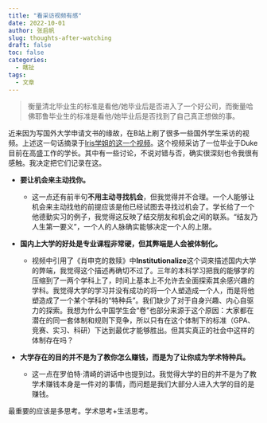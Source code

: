 ```yaml
---
title: "看采访视频有感"
date: 2022-10-01
author: 张启帆
slug: thoughts-after-watching
draft: false
toc: false
categories:
  - 瞎扯
tags:
  - 文章
---
```


> 衡量清北毕业生的标准是看他/她毕业后是否进入了一个好公司，而衡量哈佛耶鲁毕业生的标准是看他/她毕业后是否找到了自己真正想做的事。

近来因为写国外大学申请文书的缘故，在B站上刷了很多一些国外学生采访的视频。上述这一句话摘录于[Iris学姐的这一个视频](https://www.bilibili.com/video/BV1sV4y1N7B4/?spm_id_from=333.880.my_history.page.click&vd_source=f7e890b63cd822ca015d999645f7fc12)。这个视频采访了一位毕业于Duke目前在高盛工作的学长。其中有一些讨论，不说对错与否，确实很深刻也令我很有感触。我决定把它们记录在这。

+ **要让机会来主动找你。**
  + 这一点还有前半句**不用主动寻找机会**，但我觉得并不合理。一个人能够让机会来主动找他的前提应该是他已经试图去寻找过机会了。学长给了一个他德勤实习的例子，我觉得这反映了结交朋友和机会之间的联系。“结友乃人生第一要义”，一个人的人脉确实能够决定一个人的上限。

+ **国内上大学的好处是专业课程非常硬，但其弊端是人会被体制化。**
  + 视频中引用了《肖申克的救赎》中**Institutionalize**这个词来描述国内大学的弊端，我觉得这个描述再确切不过了。三年的本科学习把我的能够学的压缩到了一两个学科上了，时间上基本上不允许去全面探索其余感兴趣的学科。我觉得大学的学习并没有成功的将一个人塑造成一个人，而是将他塑造成了一个某个学科的“特种兵”。我们缺少了对于自身兴趣、内心自驱力的探索。我想为什么中国学生会“卷”也部分来源于这个原因：大家都在潜在的同一套体制和规则下竞争，所以只有在这个体制下的标准（GPA、竞赛、实习、科研）下达到最优才能够胜出。但其实真正的社会中这样的体制存在吗？

+ **大学存在的目的并不是为了教你怎么赚钱，而是为了让你成为学术特种兵。**
  + 这一点在罗伯特·清崎的讲话中也提到过。我觉得大学的目的并不是为了教学术赚钱本身是一件对的事情，而问题是我们大部分人进入大学的目的是赚钱。

最重要的应该是多思考。学术思考+生活思考。